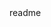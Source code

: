 <snippet>
  <content><![CDATA[
# ${1:Rebrain Education Project}
TODO: Let's try lerning DevOps
## Installation
TODO: Describe the installation process
## Usage
TODO: Write usage instructions
## Contributing
1. Fork it!
2. Create your feature branch: `git checkout -b my-new-feature`
3. Commit your changes: `git commit -am 'Add some feature'`
4. Push to the branch: `git push origin my-new-feature`
5. Submit a pull request :D
## History
TODO: Write history
## Credits
TODO: Write credits
## License
TODO: free license
]]></content>
  <tabTrigger>readme</tabTrigger>
</snippet>

